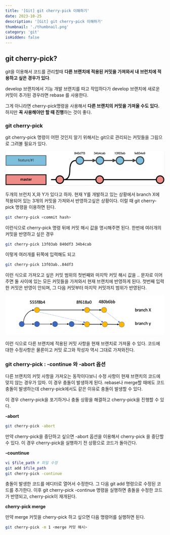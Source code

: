 ```yaml
---
title: '[Git] git cherry-pick 이해하기'
date: 2023-10-25
description: '[Git] git cherry-pick 이해하기'
thumbnail: './thumbnail.png'
category: 'git'
isHidden: false
---
```


## git cherry-pick?

git을 이용해서 코드를 관리할때 **다른 브랜치에 적용된 커밋을 가져와서 내 브런치에 적용하고 싶은 경우가 있다**.

develop 브랜치에서 기능 개발 브랜치를 따고 작업하다가 develop 브랜치에 새로운 커밋이 추가된 경우라면 rebase 를 사용한다.

그게 아니라면 cherry-pick명령을 사용해서 **다른 브랜치의 커밋을 가져올 수도 있다.** 하지만 **꼭 사용해야만 할 때 진행**하는 것이 좋다.

### git cherry-pick

git cherry-pick 명령이 어떤 것인지 알기 위해서는 git으로 관리되는 커밋들을 그림으로 그려볼 필요가 있다.

![cherry-pick.png](./cherry-pick.png)

두개의 브런치 X,와 Y가 있다고 하자. 현재 Y를 개발하고 있는 상황에서 branch X에 적용되어 있는 3개의 커밋을 가져와서 반영하고싶은 상황이다. 이럴 때 git cherry-pick 명령을 이용하면 된다.

```bash
git cherry-pick <commit hash>
```

이런식으로 cherry-pick 명령 뒤에 커밋 해시 값을 명시해주면 된다. 한번에 여러개의 커밋을 반영하고 싶은 경우

```bash
git cherry-pick 13f03ab 840df3 34b4cab
```

이렇게 여러개를 뒤쪽에 입력해도 되고

```bash
git cherry-pick 13f03ab..84df3
```

이런 식으로 가져오고 싶은 커밋 범위의 첫번째와 마지막 커밋 해시 값을 .. 문자로 이어주면 둘 사이에 있는 모든 커밋들을 가져와서 현재 브랜치에 반영하게 된다. 첫번째 입력한 커밋은 반영이 안되며, 그 다음 커밋부터 마지막 커밋까지 범위가 반영된다.

![cherry2.png](./cherry2.png)

이런 식으로 다른 브랜치에 적용된 커밋 사항을 현재 브랜치로 가져올 수 있다. 코드에 대한 수정사항은 물론이고 커밋 로그와 작성자 역시 그대로 가져와진다.

### git cherry-pick : -continue 와 -abort 옵션

다른 브랜치의 커밋 사항을 가져오는 동작이다보니 수정 사항이 현재 브랜치의 코드에 맞지 않는 경우가 있따. 이 경우 충돌이 발생하게 된다. rebase나 merge할 때에도 코드 충돌이 발생하는데 cherry-pick에서도 같은 이유로 충돌이 발생할 수 있다.

이 경우 cherry-pick을 포기하거나 충돌 상황을 해결하고 cherry-pick을 진행할 수 있다.

**-abort**

```bash
git cherry-pick -abort
```

만약 cherry-pick을 중단하고 싶으면 -abort 옵션을 이용해서 cherry-pick 을 중단할 수 있다. 이 경우 cherry-pick을 실행하기 전 상황으로 코드가 돌아간다.

**-countinue**

```bash
vi $file_path # 파일 수정
git add $file_path
git cherry-pick -continue
```

충돌이 발생한 코드를 에디터로 열어서 수정한다. 그 다음 git add <file path> 명령으로 수정된 코드를 추가한다. 이후 git cherry-pick -continue 명령을 실행하면 충돌을 수정한 코드가 반영되고, cherry-pick이 재개된다.

**cherry-pick merge**

만약 merge 커밋을 cherry-pick 하고 싶으면 다음 명령어를 실행하면 된다.

```bash
git cherry-pick -m 1 <merge 커밋 해시>
```
